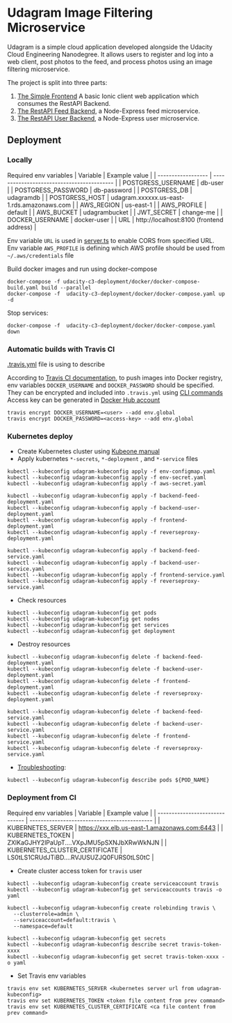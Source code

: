 # Udagram Image Filtering Microservice

Udagram is a simple cloud application developed alongside the Udacity Cloud Engineering Nanodegree. It allows users to register and log into a web client, post photos to the feed, and process photos using an image filtering microservice.

The project is split into three parts:
1. [The Simple Frontend](/udacity-c3-frontend)
A basic Ionic client web application which consumes the RestAPI Backend.
2. [The RestAPI Feed Backend](/udacity-c3-restapi-feed), a Node-Express feed microservice.
3. [The RestAPI User Backend](/udacity-c3-restapi-user), a Node-Express user microservice.

## Deployment

### Locally

Required env variables
| Variable           | Example value                              |
| ------------------ | ------------------------------------------ |
| POSTGRESS_USERNAME | db-user                                    |
| POSTGRESS_PASSWORD | db-password                                |
| POSTGRESS_DB       | udagramdb                                  |
| POSTGRESS_HOST     | udagram.xxxxxx.us-east-1.rds.amazonaws.com |
| AWS_REGION         | us-east-1                                  |
| AWS_PROFILE        | default                                    |
| AWS_BUCKET         | udagrambucket                              |
| JWT_SECRET         | change-me                                  |
| DOCKER_USERNAME    | docker-user                                |
| URL                | http://localhost:8100 (frontend address)   |

Env variable `URL` is used in [server.ts](/udacity-c3-restapi-feed/src/setver.ts) to enable CORS from
specified URL.
Env variable `AWS_PROFILE` is defining which AWS profile should be used from `~/.aws/credentials` file

Build docker images and run using docker-compose
```
docker-compose -f udacity-c3-deployment/docker/docker-compose-build.yaml build --parallel
docker-compose -f  udacity-c3-deployment/docker/docker-compose.yaml up -d
```

Stop services:
```
docker-compose -f  udacity-c3-deployment/docker/docker-compose.yaml down
```

### Automatic builds with Travis CI
[.travis.yml](/.travis.yml) file is using to describe

According to [Travis CI documentation](https://docs.travis-ci.com/user/docker/#pushing-a-docker-image-to-a-registry),
to push images into Docker registry, env variables `DOCKER_USERNAME` and `DOCKER_PASSWORD` should be specified.
They can be encrypted and included into `.travis.yml` using [CLI commands](https://docs.travis-ci.com/user/environment-variables#encrypting-environment-variables)
Access key can be generated in [Docker Hub account](https://hub.docker.com/settings/security)
```
travis encrypt DOCKER_USERNAME=<user> --add env.global
travis encrypt DOCKER_PASSWORD=<access-key> --add env.global
```

### Kubernetes deploy

- Create Kubernetes cluster using [Kubeone manual](https://github.com/kubermatic/kubeone/blob/master/docs/quickstart-aws.md)
- Apply kubernetes `*-secrets`, `*-deployment` , and `*-service` files
```
kubectl --kubeconfig udagram-kubeconfig apply -f env-configmap.yaml
kubectl --kubeconfig udagram-kubeconfig apply -f env-secret.yaml
kubectl --kubeconfig udagram-kubeconfig apply -f aws-secret.yaml

kubectl --kubeconfig udagram-kubeconfig apply -f backend-feed-deployment.yaml
kubectl --kubeconfig udagram-kubeconfig apply -f backend-user-deployment.yaml
kubectl --kubeconfig udagram-kubeconfig apply -f frontend-deployment.yaml
kubectl --kubeconfig udagram-kubeconfig apply -f reverseproxy-deployment.yaml

kubectl --kubeconfig udagram-kubeconfig apply -f backend-feed-service.yaml
kubectl --kubeconfig udagram-kubeconfig apply -f backend-user-service.yaml
kubectl --kubeconfig udagram-kubeconfig apply -f frontend-service.yaml
kubectl --kubeconfig udagram-kubeconfig apply -f reverseproxy-service.yaml

```

- Check resources
```
kubectl --kubeconfig udagram-kubeconfig get pods
kubectl --kubeconfig udagram-kubeconfig get nodes
kubectl --kubeconfig udagram-kubeconfig get services
kubectl --kubeconfig udagram-kubeconfig get deployment
```

- Destroy resources
```
kubectl --kubeconfig udagram-kubeconfig delete -f backend-feed-deployment.yaml
kubectl --kubeconfig udagram-kubeconfig delete -f backend-user-deployment.yaml
kubectl --kubeconfig udagram-kubeconfig delete -f frontend-deployment.yaml
kubectl --kubeconfig udagram-kubeconfig delete -f reverseproxy-deployment.yaml

kubectl --kubeconfig udagram-kubeconfig delete -f backend-feed-service.yaml
kubectl --kubeconfig udagram-kubeconfig delete -f backend-user-service.yaml
kubectl --kubeconfig udagram-kubeconfig delete -f frontend-service.yaml
kubectl --kubeconfig udagram-kubeconfig delete -f reverseproxy-service.yaml
```

- [Troubleshooting](https://kubernetes.io/docs/tasks/debug-application-cluster/debug-application/):

```
kubectl --kubeconfig udagram-kubeconfig describe pods ${POD_NAME}
```

### Deployment from CI

Required env variables
| Variable                       | Example value                                |
| ------------------------------ | -------------------------------------------- |
| KUBERNETES_SERVER              | https://xxx.elb.us-east-1.amazonaws.com:6443 |
| KUBERNETES_TOKEN               | ZXlKaGJHY2lPaUpT....VXpJMU5pSXNJbXRwWkNJN    |
| KUBERNETES_CLUSTER_CERTIFICATE | LS0tLS1CRUdJTiBD....RVJUSUZJQ0FURS0tLS0tC    |

- Create cluster access token for `travis` user
```
kubectl --kubeconfig udagram-kubeconfig create serviceaccount travis
kubectl --kubeconfig udagram-kubeconfig get serviceaccounts travis -o yaml

kubectl --kubeconfig udagram-kubeconfig create rolebinding travis \
  --clusterrole=admin \
  --serviceaccount=default:travis \
  --namespace=default

kubectl --kubeconfig udagram-kubeconfig get secrets
kubectl --kubeconfig udagram-kubeconfig describe secret travis-token-xxxx
kubectl --kubeconfig udagram-kubeconfig get secret travis-token-xxxx -o yaml
```
- Set Travis env variables
```
travis env set KUBERNETES_SERVER <kubernetes server url from udagram-kubeconfig>
travis env set KUBERNETES_TOKEN <token file content from prev command>
travis env set KUBERNETES_CLUSTER_CERTIFICATE <ca file content from prev command>
```
